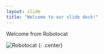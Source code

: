 ```yaml
---
layout: slide
title: "Welcome to our slide deck!"
---
```


Welcome from Robotocat

![Robotocat](https://octodex.github.com/images/Robotocat.png)
{: .center}
